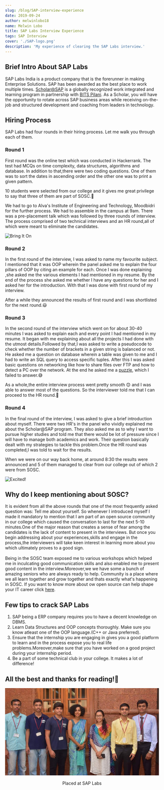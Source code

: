 ```yaml
---
slug: /blog/SAP-interview-experience
date: 2019-09-24
author: melwinlobo18
name: Melwin Lobo
title: SAP Labs Interview Experience
tags: SAP Interview
cover: './SAP-logo.png'
description: 'My experience of clearing the SAP Labs interview.'
---
```


## Brief Intro About SAP Labs

SAP Labs India is a product company that is the forerunner in making Enterprise Solutions. SAP has been awarded as the best place to work multiple times. [Scholar@SAP](https://www.sap.com/india/about/careers/university-programs/students/vocational-training.html) is a globally recognized work integrated and learning program in partnership with [BITS Pilani](https://www.bits-pilani.ac.in/). As a Scholar, you will have the opportunity to rotate across SAP business areas while receiving on-the-job and structured development and coaching from leaders in technology.

## Hiring Process

SAP Labs had four rounds in their hiring process. Let me walk you through each of them.

### Round 1

First round was the online test which was conducted in Hackerrank. The test had MCQs on time complexity, data structures, algorithms and database. In addition to that,there were two coding questions. One of them was to sort the dates in ascending order and the other one was to print a given pattern.

10 students were selected from our college and it gives me great privilege to say that three of them are part of SOSC.🎉

We had to go to Alva's Institute of Engineering and Technology, Moodbidri for the further process. We had to assemble in the campus at 9am. There was a pre-placement talk which was followed by three rounds of interview. The process comprised of two technical interviews and an HR round,all of which were meant to eliminate the candidates.
<p>
<Img src="https://media.giphy.com/media/xUPGcjKy4Agbb6d928/giphy.gif" alt="Bring It On" width="200" height="200"/>
</p>

### Round 2

In the first round of the interview, I was asked to name my favourite subject. I mentioned that it was OOP wherein the panel asked me to explain the four pillars of OOP by citing an example for each. Once I was done explaining ,she asked me the various elements I had mentioned in my resume. By the end of the process she asked me whether I have any questions for her and I asked her for the introduction. With that I was done with first round of my interview.

After a while they announced the results of first round and I was shortlisted for the next round.😃

### Round 3

In the second round of the interview which went on for about 30-40 minutes I was asked to explain each and every point I had mentioned in my resume. It began with me explaining about all the projects I had done with the utmost details.Followed by that,I was asked to write a pseudocode to check whether the number of brackets in a given string is balanced or not. He asked me a question on database wherein a table was given to me and I had to write an SQL query to access specific tuples. After this I was asked basic questions on networking like how to share files over FTP and how to detect a PC over the network. At the end he asked me a [puzzle](https://www.geeksforgeeks.org/puzzle-18-torch-and-bridge/), which I failed to answer.😅

As a whole,the entire interview process went pretty smooth 😊 and I was able to answer most of the questions. So the interviewer told me that I can proceed to the HR round.🤩

### Round 4

In the final round of the interview, I was asked to give a brief introduction about myself. There were two HR's in the panel who vividly explained me  about the Scholar@SAP program. They also asked me as to why I want to pursue higher studies and told me that there would be lot of pressure since I will have to manage both academics and work. Their question basically dealt with my strategies to tackle this problem.Once the HR round was completed,I was told to wait for the results.

When we were on our way back home, at around 8:30 the results were announced and 5 of them managed to clear from our college out of which 2 were from SOSC.

<p>
<img src="https://media.giphy.com/media/5GoVLqeAOo6PK/giphy.gif" alt="Excited!" width="240" height="200"/>
</p>

## Why do I keep mentioning about SOSC?

It is evident from all the above rounds that one of the most frequently asked question was: Tell me about yourself. So whenever I introduced myself I made it mandatory to mention that I am part of an open source community in our college which caused the conversation to last for the next 5-10 minutes.One of the major reason that creates a sense of fear among the candidates is the lack of content to present in the interviews. But once you begin addressing about your experiences,skills and engage in the process,the interviewers will take keen interest in learning more about you which ultimately proves to a good sign.</br></br>
Being in the SOSC team exposed me to various workshops which helped me in inculcating good communication skills and also enabled me to present good content in the interview.Moreover,we we have some a bunch of amazing seniors who are always ready to help. Community is a place where we all learn together and grow together and thats exactly what's happening in SOSC. If you want to know more about ow open source can help shape your IT career click [here](https://sosc.org.in/blog/how-open-source-can-shape-your-it-career).

## Few tips to crack SAP Labs

1. SAP being a ERP company requires you to have a decent knowledge on DBMS.
2. Learn Data Structures and OOP concepts thoroughly. Make sure you know atleast one of the OOP language.(C++ or Java preferred).
3. Ensure that the internship you are engaging in gives you a good platform to learn and in the process expose you to real life problems.Moreover,make sure that you have worked on a good project during your internship period.
4. Be a part of some technical club in your college. It makes a lot of difference!

## All the best and thanks for reading!🤗
<p>
<Img src="./SAP-Labs-Placed.jpeg" alt="SAP-Labs-Placed" >
<center>Placed at SAP Labs</center>
</p>
